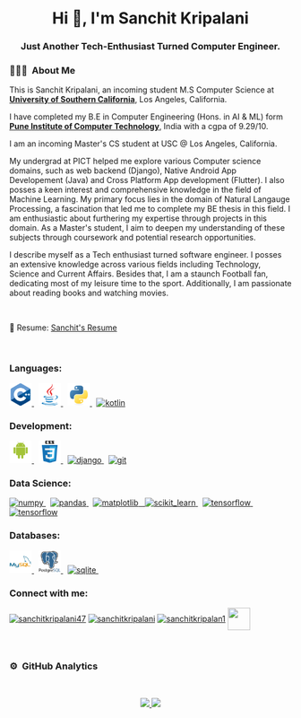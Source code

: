 <h1 align="center">Hi 👋, I'm Sanchit Kripalani</h1>
<h3 align="center">Just Another Tech-Enthusiast Turned Computer Engineer.</h3>

### 👨🏻‍💻 &nbsp;About Me
This is Sanchit Kripalani, an incoming student M.S Computer Science at  [**University of Southern California**](https://www.cs.usc.edu/), Los Angeles, California.

I have completed my B.E in Computer Engineering (Hons. in AI & ML) form [**Pune Institute of Computer Technology**](https://pict.edu/), India with a cgpa of 9.29/10.

I am an incoming Master's CS student at USC @ Los Angeles, California.

My undergrad at PICT helped me explore various Computer science domains, such as web backend (Django), Native Android App Developement (Java) and Cross Platform App development (Flutter). I also posses a keen interest and comprehensive knowledge in the field of Machine Learning. My primary focus lies in the domain of Natural Langauge Processing, a fascination that led me to complete my BE thesis in this field. I am enthusiastic about furthering my expertise through projects in this domain. As a Master's student, I aim to deepen my understanding of these subjects through coursework and potential research opportunities. 

I describe myself as a Tech enthusiast turned software engineer. I posses an extensive knowledge across various fields including Technology, Science and Current Affairs. Besides that, I am a staunch Football fan, dedicating most of my leisure time to the sport. Additionally, I am passionate about reading books and watching movies.

<br>

 📄 Resume: [Sanchit's Resume](https://drive.google.com/file/d/1KiQwS3B1GbEikYGBLSxYSA_PRZAexCbo/view?usp=sharing)

<br>

<h3 align="left">Languages:</h3>
<p align="left"> 
<a href="https://www.w3schools.com/cpp/" target="_blank"> <img src="https://raw.githubusercontent.com/devicons/devicon/master/icons/cplusplus/cplusplus-original.svg" alt="cplusplus" width="40" height="40"/> </a> &nbsp;
<a href="https://www.java.com" target="_blank"> <img src="https://raw.githubusercontent.com/devicons/devicon/master/icons/java/java-original.svg" alt="java" width="40" height="40"/> </a> &nbsp;
<a href="https://www.python.org" target="_blank"> <img src="https://raw.githubusercontent.com/devicons/devicon/master/icons/python/python-original.svg" alt="python" width="40" height="40"/> </a> &nbsp;
<a href="https://kotlinlang.org" target="_blank"> <img src="https://www.vectorlogo.zone/logos/kotlinlang/kotlinlang-icon.svg" alt="kotlin" width="40" height="40"/> </a>
</p>

<h3 align="left">Development:</h3>
<p align="left"> 
<a href="https://developer.android.com" target="_blank"> <img src="https://raw.githubusercontent.com/devicons/devicon/master/icons/android/android-original-wordmark.svg" alt="android" width="40" height="40"/> </a>  &nbsp;
<a href="https://www.w3schools.com/css/" target="_blank"> <img src="https://raw.githubusercontent.com/devicons/devicon/master/icons/css3/css3-original-wordmark.svg" alt="css3" width="40" height="40"/> </a> &nbsp;
<a href="https://www.djangoproject.com/" target="_blank"> <img src="https://download.logo.wine/logo/Django_(web_framework)/Django_(web_framework)-Logo.wine.png" alt="django" width="40" height="40"/> </a> &nbsp;
<a href="https://git-scm.com/" target="_blank"> <img src="https://www.vectorlogo.zone/logos/git-scm/git-scm-icon.svg" alt="git" width="40" height="40"/> </a>   
</p>

<h3 align="left">Data Science:</h3>
<p align="left">
<a href="https://numpy.org/" target="_blank"> <img src="https://upload.wikimedia.org/wikipedia/commons/thumb/3/31/NumPy_logo_2020.svg/1200px-NumPy_logo_2020.svg.png" alt="numpy" width="40" height="40"/> 
</a> &nbsp;
<a href="https://pandas.pydata.org/" target="_blank"> <img src="https://encrypted-tbn0.gstatic.com/images?q=tbn:ANd9GcTDIqFNPFquurBV2EX89LOVFAgJieARWphRnYMwMvuE9uP9cDbK3l2LtOZ4GkyYBpHF4cA&usqp=CAU" alt="pandas" width="40" height="40"/> 
</a> &nbsp;
<a href="https://matplotlib.org/" target="_blank"> <img src="https://upload.wikimedia.org/wikipedia/commons/thumb/0/01/Created_with_Matplotlib-logo.svg/1024px-Created_with_Matplotlib-logo.svg.png" alt="matplotlib" width="40" height="40"/> &nbsp;
<a href="https://scikit-learn.org/" target="_blank"> <img src="https://upload.wikimedia.org/wikipedia/commons/0/05/Scikit_learn_logo_small.svg" alt="scikit_learn" width="40" height="40"/> 
</a> &nbsp;
<a href="https://www.tensorflow.org" target="_blank"> <img src="https://www.vectorlogo.zone/logos/tensorflow/tensorflow-icon.svg" alt="tensorflow" width="40" height="40"/> </a> &nbsp;
<a href="https://keras.io/" target="_blank"> <img src="https://upload.wikimedia.org/wikipedia/commons/thumb/a/ae/Keras_logo.svg/1200px-Keras_logo.svg.png" alt="tensorflow" width="40" height="40"/> </a> 
</p>
</h3>

<h3 align="left">Databases:</h3>
<p align="left">
<a href="https://www.mysql.com/" target="_blank"> <img src="https://raw.githubusercontent.com/devicons/devicon/master/icons/mysql/mysql-original-wordmark.svg" alt="mysql" width="40" height="40"/> </a> &nbsp;
<a href="https://www.postgresql.org" target="_blank"> <img src="https://raw.githubusercontent.com/devicons/devicon/master/icons/postgresql/postgresql-original-wordmark.svg" alt="postgresql" width="40" height="40"/> </a> &nbsp;
<a href="https://www.sqlite.org/" target="_blank"> <img src="https://www.vectorlogo.zone/logos/sqlite/sqlite-icon.svg" alt="sqlite" width="40" height="40"/> </a> &nbsp;
</p>
</h3>

<h3 align="left">Connect with me:</h3>
<p align="left">
<a href="https://linkedin.com/in/sanchitkripalani47" target="blank"><img align="center" src="https://raw.githubusercontent.com/rahuldkjain/github-profile-readme-generator/master/src/images/icons/Social/linked-in-alt.svg" alt="sanchitkripalani47" height="30" width="40" /></a>
<a href="https://kaggle.com/sanchitkripalani" target="blank"><img align="center" src="https://raw.githubusercontent.com/rahuldkjain/github-profile-readme-generator/master/src/images/icons/Social/kaggle.svg" alt="sanchitkripalani" height="30" width="40" /></a>
<a href="https://www.hackerrank.com/sanchitkripalan1" target="blank"><img align="center" src="https://raw.githubusercontent.com/rahuldkjain/github-profile-readme-generator/master/src/images/icons/Social/hackerrank.svg" alt="sanchitkripalan1" height="30" width="40" /></a>
<a href="mailto:sanchitkripalani47@gmail.com" title="Mail me" target="_blank" onclick="window.open('your WS URL');">
<img align="center" src="https://img.icons8.com/color/48/000000/gmail--v2.png" height="40" width="40"/>
</a>
</p>
<br>

### ⚙️ &nbsp;GitHub Analytics
<br>
<p align="center">
<a href="https://github.com/sanchitkripalani47/">
  <img height="180em" src="https://github-readme-stats-eight-theta.vercel.app/api?username=sanchitkripalani47&show_icons=true&theme=algolia&include_all_commits=true&count_private=true"/>
  <img height="180em" src="https://github-readme-stats-eight-theta.vercel.app/api/top-langs/?username=sanchitkripalani47&layout=compact&langs_count=8&theme=algolia"/>
</a>
</p>
